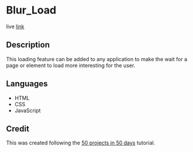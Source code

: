# Blur_Load

live [link](https://secarrel.github.io/Blur_Load/)

## Description
This loading feature can be added to any application to make the wait for a page or element to load more interesting for the user. 

## Languages
- HTML
- CSS
- JavaScript

## Credit
This was created following the [50 projects in 50 days](https://archive.org/details/50-projects-in-50-days-html-css-java-script_202207/06+Day+5+-+Blurry+Loading/018+Load+Blur+Effect.mp4) tutorial.